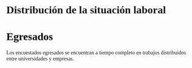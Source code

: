 <html>
<head>
<style>
.p1 {
  font-family: "Times New Roman", Times, serif;
}
</style>

</head>
<body>

# <p1 class="p1">Distribución de la situación laboral</p1>

<h1 style="color: black;"><p1 class="p1">Egresados</p1></h1>
<p1 class="p1">
Los encuestados egresados se encuentran a tiempo completo en trabajos distribuidos entre universidades y empresas.</p1>
</body>
</html>

